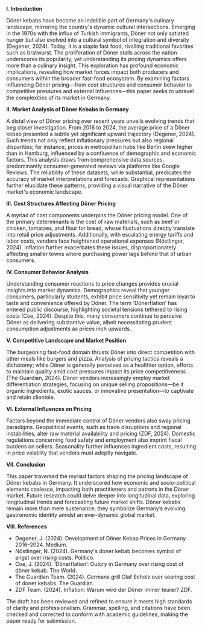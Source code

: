 **I. Introduction**

Döner kebabs have become an indelible part of Germany's culinary landscape, mirroring the country's dynamic cultural intersections. Emerging in the 1970s with the influx of Turkish immigrants, Döner not only satiated hunger but also evolved into a cultural symbol of integration and diversity (Degener, 2024). Today, it is a staple fast food, rivalling traditional favorites such as bratwurst. The proliferation of Döner stalls across the nation underscores its popularity, yet understanding its pricing dynamics offers more than a culinary insight. This exploration has profound economic implications, revealing how market forces impact both producers and consumers within the broader fast-food ecosystem. By examining factors influencing Döner pricing—from cost structures and consumer behavior to competitive pressures and external influences—this paper seeks to unravel the complexities of its market in Germany.

**II. Market Analysis of Döner Kebabs in Germany**

A distal view of Döner pricing over recent years unveils evolving trends that beg closer investigation. From 2016 to 2024, the average price of a Döner kebab presented a subtle yet significant upward trajectory (Degener, 2024). Such trends not only reflect inflationary pressures but also regional disparities; for instance, prices in metropolitan hubs like Berlin skew higher than in Hamburg, influenced by a confluence of demographic and economic factors. This analysis draws from comprehensive data sources, predominantly consumer-generated reviews via platforms like Google Reviews. The reliability of these datasets, while substantial, predicates the accuracy of market interpretations and forecasts. Graphical representations further elucidate these patterns, providing a visual narrative of the Döner market's economic landscape.

**III. Cost Structures Affecting Döner Pricing**

A myriad of cost components underpins the Döner pricing model. One of the primary determinants is the cost of raw materials, such as beef or chicken, tomatoes, and flour for bread, whose fluctuations directly translate into retail price adjustments. Additionally, with escalating energy tariffs and labor costs, vendors face heightened operational expenses (Nöstlinger, 2024). Inflation further exacerbates these issues, disproportionately affecting smaller towns where purchasing power lags behind that of urban consumers.

**IV. Consumer Behavior Analysis**

Understanding consumer reactions to price changes provides crucial insights into market dynamics. Demographics reveal that younger consumers, particularly students, exhibit price sensitivity yet remain loyal to taste and convenience offered by Döner. The term ‘Dönerflation’ has entered public discourse, highlighting societal tensions tethered to rising costs (Coe, 2024). Despite this, many consumers continue to perceive Döner as delivering substantive value, albeit necessitating prudent consumption adjustments as prices inch upwards.

**V. Competitive Landscape and Market Position**

The burgeoning fast-food domain thrusts Döner into direct competition with other meals like burgers and pizza. Analysis of pricing tactics reveals a dichotomy; while Döner is generally perceived as a healthier option, efforts to maintain quality amid cost pressures impact its price competitiveness (The Guardian, 2024). Döner vendors increasingly employ market differentiation strategies, focusing on unique selling propositions—be it organic ingredients, exotic sauces, or innovative presentation—to captivate and retain clientele.

**VI. External Influences on Pricing**

Factors beyond the immediate control of Döner vendors also sway pricing paradigms. Geopolitical events, such as trade disruptions and regional instabilities, alter raw material availability and pricing (ZDF, 2024). Domestic regulations concerning food safety and employment also imprint fiscal burdens on sellers. Seasonality further influences ingredient costs, resulting in price volatility that vendors must adeptly navigate.

**VII. Conclusion**

This paper traversed the myriad factors shaping the pricing landscape of Döner kebabs in Germany. It underscored how economic and socio-political elements coalesce, impacting both practitioners and patrons in the Döner market. Future research could delve deeper into longitudinal data, exploring longitudinal trends and forecasting future market shifts. Döner kebabs remain more than mere sustenance; they symbolize Germany’s evolving gastronomic identity amidst an ever-dynamic global market.

**VIII. References**

- Degener, J. (2024). Development of Döner Kebap Prices in Germany 2016–2024. Medium.
- Nöstlinger, N. (2024). Germany's doner kebab becomes symbol of angst over rising costs. Politico.
- Coe, J. (2024). ‘Dönerflation’: Outcry in Germany over rising cost of döner kebab. The World.
- The Guardian Team. (2024). Germans grill Olaf Scholz over soaring cost of doner kebabs. The Guardian.
- ZDF Team. (2024). Inflation: Warum wird der Döner immer teurer? ZDF.

The draft has been reviewed and refined to ensure it meets high standards of clarity and professionalism. Grammar, spelling, and citations have been checked and corrected to conform with academic guidelines, making the paper ready for submission.
